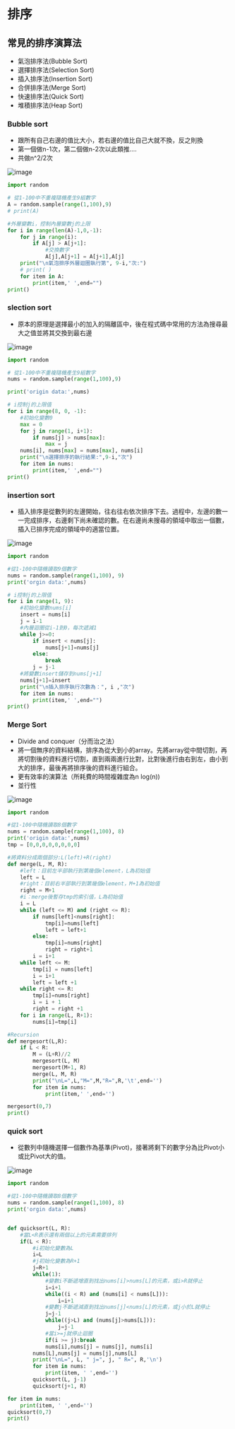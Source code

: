 # 排序
## 常見的排序演算法
* 氣泡排序法(Bubble Sort)
* 選擇排序法(Selection Sort)
* 插入排序法(Insertion Sort)
* 合併排序法(Merge Sort)
* 快速排序法(Quick Sort)
* 堆積排序法(Heap Sort)
### Bubble sort
* 跟所有自己右邊的值比大小，若右邊的值比自己大就不換，反之則換
* 第一個做n-1次，第二個做n-2次以此類推....
* 共做n^2/2次

![image](https://user-images.githubusercontent.com/62127656/156571274-9bb01c17-0106-4201-a545-69249874e99a.png)


```python
import random

# 從1-100中不重複隨機產生9組數字
A = random.sample(range(1,100),9)
# print(A)

#外層變數i，控制內層變數j的上限
for i in range(len(A)-1,0,-1):
    for j in range(i):
        if A[j] > A[j+1]:
            #交換數字
            A[j],A[j+1] = A[j+1],A[j]
    print("\n氣泡排序外層迴圈執行第", 9-i,"次:")
    # print( )
    for item in A:
        print(item,' ',end="")
print()
```
### slection sort
* 原本的原理是選擇最小的加入的隔離區中，後在程式碼中常用的方法為搜尋最大之值並將其交換到最右邊

![image](https://user-images.githubusercontent.com/62127656/156571023-fb61a055-7f45-4b67-ba46-011d9ddb65bc.png)


```python
import random

# 從1-100中不重複隨機產生9組數字
nums = random.sample(range(1,100),9)

print('origin data:',nums)

# i控制j的上限值
for i in range(8, 0, -1):
    #初始化變數0
    max = 0
    for j in range(1, i+1):
        if nums[j] > nums[max]:
            max = j
    nums[i], nums[max] = nums[max], nums[i]
    print("\n選擇排序的執行結果:",9-i,"次")
    for item in nums:
        print(item,' ',end="")
print()
```
### insertion sort
* 插入排序是從數列的左邊開始，往右往右依次排序下去。過程中，左邊的數一一完成排序，右邊剩下尚未確認的數。在右邊尚未搜尋的領域中取出一個數，插入已排序完成的領域中的適當位置。

![image](https://user-images.githubusercontent.com/62127656/156571131-544d499f-24a3-4c71-bd22-eb7a99fe32eb.png)


```python
import random

#從1-100中隨機讀取9個數字
nums = random.sample(range(1,100), 9)
print('orgin data:',nums)

# i控制j的上限值
for i in range(1, 9):
    #初始化變數nums[i]
    insert = nums[i]
    j = i-1
    #內層迴圈從i-1到0，每次遞減1
    while j>=0:
        if insert < nums[j]:
            nums[j+1]=nums[j]
        else:
            break 
        j = j-1
    #將變數insert儲存到nums[j+1]
    nums[j+1]=insert
    print("\n插入排序執行次數為：", i ,"次")
    for item in nums:
        print(item,' ',end="")
print()
```
### Merge Sort
* Divide and conquer（分而治之法）
* 將一個無序的資料結構，排序為從大到小的array。先將array從中間切割，再將切割後的資料進行切割，直到兩兩進行比對，比對後進行由右到左，由小到大的排序，最後再將排序後的資料進行組合。
* 更有效率的演算法（所耗費的時間複雜度為n log(n))
* 並行性

![image](https://user-images.githubusercontent.com/62127656/156573717-11abb6db-2252-4dda-81b8-f47ec48e90dc.png)

```python 
import random

#從1-100中隨機讀取8個數字
nums = random.sample(range(1,100), 8)
print('origin data:',nums)
tmp = [0,0,0,0,0,0,0,0]

#將資料分成兩個部分:L(left)+R(right)
def merge(L, M, R):
    #left：目前左半部執行到第幾個element，L為初始值
    left = L
    #right：目前右半部執行到第幾個element，M+1為初始值
    right = M+1
    #i：merge後暫存tmp的索引值，L為初始值
    i = L
    while (left <= M) and (right <= R):
        if nums[left]<nums[right]:
            tmp[i]=nums[left]
            left = left+1
        else:
            tmp[i]=nums[right]
            right = right+1
        i = i+1
    while left <= M:
        tmp[i] = nums[left]
        i = i+1
        left = left +1
    while right <= R:
        tmp[i]=nums[right]
        i = i + 1
        right = right +1
    for i in range(L, R+1):
        nums[i]=tmp[i]

#Recursion
def mergesort(L,R):
    if L < R:
        M = (L+R)//2
        mergesort(L, M)
        mergesort(M+1, R)
        merge(L, M, R)
        print("\nL=",L,"M=",M,"R=",R,'\t',end='')
        for item in nums:
            print(item,' ',end='')

mergesort(0,7)
print()
```
### quick sort
* 從數列中隨機選擇一個數作為基準(Pivot)，接著將剩下的數字分為比Pivot小或比Pivot大的值。

![image](https://user-images.githubusercontent.com/62127656/156574034-f2893c34-9d0b-48e2-aa6c-05798df5dc18.png)

```python
import random

#從1-100中隨機讀取8個數字
nums = random.sample(range(1,100), 8)
print('orgin data:',nums)


def quicksort(L, R):
    #當L<R表示還有兩個以上的元素需要排列
    if(L < R):
        #i初始化變數為L
        i=L
        #j初始化變數為R+1
        j=R+1
        while(1):
            #變數i不斷遞增直到找出nums[i]>nums[L]的元素，或i>R就停止
            i=i+1
            while((i < R) and (nums[i] < nums[L])):
                i=i+1
            #變數j不斷遞減直到找出nums[j]<nums[L]的元素，或j小於L就停止
            j=j-1
            while((j>L) and (nums[j]>nums[L])):
                j=j-1
            #當i>=j就停止迴圈
            if(i >= j):break
            nums[i],nums[j] = nums[j], nums[i]   
        nums[L],nums[j] = nums[j],nums[L]
        print("\nL=", L, " j=", j, " R=", R,'\n')
        for item in nums:
            print(item, ' ',end='')
        quicksort(L, j-1)
        quicksort(j+1, R)

for item in nums:
    print(item, ' ',end='')
quicksort(0,7)
print()
```
